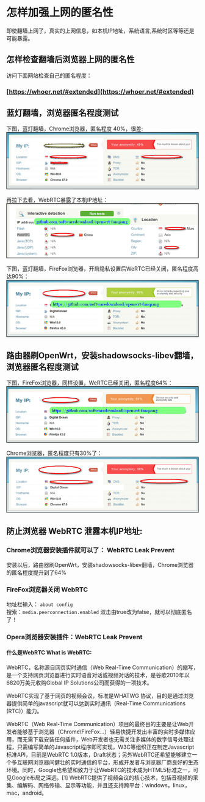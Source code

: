 # 怎样加强上网的匿名性

即使翻墙上网了，真实的上网信息，如本机IP地址，系统语言,系统时区等等还是可能暴露。

## 怎样检查翻墙后浏览器上网的匿名性

访问下面网站检查自己的匿名程度：

### [https://whoer.net/#extended](https://whoer.net/#extended)

## 蓝灯翻墙，浏览器匿名程度测试

下图，蓝灯翻墙，Chrome浏览器，匿名程度 40%，很差:  
![](images/5.2.niming-chrome-lantern.png)


再拉下去看，WebRTC暴露了本机IP地址：  
![](images/5.2.niming-chrome-lantern-webrtc.png)

下图，蓝灯翻墙，FireFox浏览器，开启隐私设置后WeRTC已经关闭，匿名程度高达90%：  
![](images/5.2.niming-firefox-lantern.png)


## 路由器刷OpenWrt，安装shadowsocks-libev翻墙，浏览器匿名程度测试

下图，FireFox浏览器，同样设置，WeRTC已经关闭，匿名程度64%：  
![](images/5.2.niming-firefox-openwrt-shadowsocks.png)

Chrome浏览器，匿名程度只有30%了：  
![](images/5.2.niming-chrome-openwrt-shadowsocks.png)

## 防止浏览器 WebRTC 泄露本机IP地址:

### Chrome浏览器安装插件就可以了： WebRTC Leak Prevent

安装以后，路由器刷OpenWrt，安装shadowsocks-libev翻墙，Chrome浏览器的匿名程度提升到了64%

### FireFox浏览器关闭 WebRTC

地址栏输入： `about config`  
搜索：`media.peerconnection.enabled` 双击由true改为false，就可以彻底匿名了！

### Opera浏览器安装插件：WebRTC Leak Prevent

#### 什么是WebRTC What is WebRTC:

WebRTC，名称源自网页实时通信（Web Real-Time Communication）的缩写，是一个支持网页浏览器进行实时语音对话或视频对话的技术，是谷歌2010年以6820万美元收购Global IP Solutions公司而获得的一项技术。

WebRTC实现了基于网页的视频会议，标准是WHATWG 协议，目的是通过浏览器提供简单的javascript就可以达到实时通讯（Real-Time Communications (RTC)）能力。

WebRTC（Web Real-Time Communication）项目的最终目的主要是让Web开发者能够基于浏览器（Chrome\FireFox\...）轻易快捷开发出丰富的实时多媒体应用，而无需下载安装任何插件，Web开发者也无需关注多媒体的数字信号处理过程，只需编写简单的Javascript程序即可实现，W3C等组织正在制定Javascript 标准API，目前是WebRTC 1.0版本，Draft状态；另外WebRTC还希望能够建立一个多互联网浏览器间健壮的实时通信的平台，形成开发者与浏览器厂商良好的生态环境。同时，Google也希望和致力于让WebRTC的技术成为HTML5标准之一，可见Google布局之深远。[1] 
WebRTC提供了视频会议的核心技术，包括音视频的采集、编解码、网络传输、显示等功能，并且还支持跨平台：windows，linux，mac，android。
